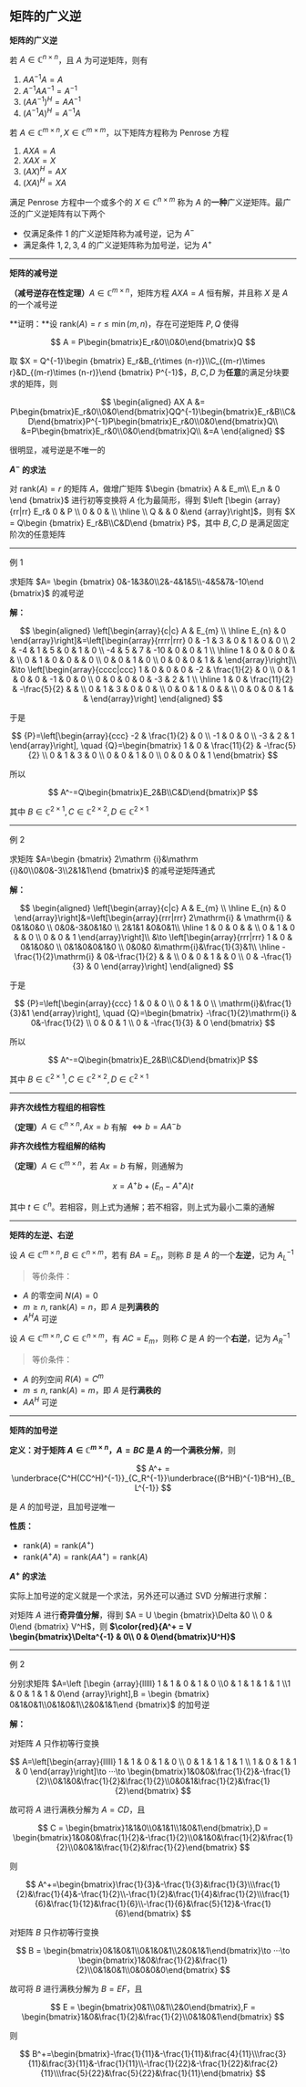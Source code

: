 ## 矩阵的广义逆

**矩阵的广义逆**

若 $A\in \mathbb {C}^{n\times n}$，且 $A$ 为可逆矩阵，则有

1.  $AA^{-1}A=A$
2.  $A^{-1}AA^{-1}=A^{-1}$
3.  $(AA^{-1})^H=AA^{-1}$
4.  $(A^{-1}A)^H=A^{-1}A$

若 $A\in \mathbb {C}^{m\times n}, X\in \mathbb {C}^{m\times m}$，以下矩阵方程称为 Penrose 方程

1.  $AXA=A$
2.  $XAX=X$
3.  $(AX)^H=AX$
4.  $(XA)^H=XA$

满足 Penrose 方程中一个或多个的 $X\in \mathbb {C}^{n\times m}$ 称为 $A$ 的**一种**广义逆矩阵。最广泛的广义逆矩阵有以下两个

-   仅满足条件 $1$ 的广义逆矩阵称为减号逆，记为 $A^{-}$
-   满足条件 $1,2,3,4$ 的广义逆矩阵称为加号逆，记为 $A^+$

___

**矩阵的减号逆**

**（减号逆存在性定理）**$A\in \mathbb {C}^{m\times n}$，矩阵方程 $AXA=A$ 恒有解，并且称 $X$ 是 $A$ 的一个减号逆

**证明：**设 $\mathrm {rank}(A)=r≤\min (m,n)$，存在可逆矩阵 $P,Q$ 使得

$$
A = P\begin{bmatrix}E_r&0\\0&0\end{bmatrix}Q
$$

取 $X = Q^{-1}\begin {bmatrix} E_r&B_{r\times (n-r)}\\C_{(m-r)\times r}&D_{(m-r)\times (n-r)}\end {bmatrix} P^{-1}$，$B,C,D$ 为**任意**的满足分块要求的矩阵，则

$$
\begin{aligned}
AX A &= P\begin{bmatrix}E_r&0\\0&0\end{bmatrix}QQ^{-1}\begin{bmatrix}E_r&B\\C&D\end{bmatrix}P^{-1}P\begin{bmatrix}E_r&0\\0&0\end{bmatrix}Q\\
&=P\begin{bmatrix}E_r&0\\0&0\end{bmatrix}Q\\
&=A
\end{aligned}
$$

很明显，减号逆是不唯一的

**$A^{-}$ 的求法**

对 $\mathrm {rank}(A)=r$ 的矩阵 $A$，做增广矩阵 $\begin {bmatrix} A & E_m\\ E_n & 0 \end {bmatrix}$ 进行初等变换将 $A$ 化为最简形，得到 $\left [\begin {array}{rr|rr} E_r& 0  & P  \\ 0 & 0 & \\ \hline \\ Q &  & 0 &\end {array}\right]$，则有 $X = Q\begin {bmatrix} E_r&B\\C&D\end {bmatrix} P$，其中 $B,C,D$ 是满足固定阶次的任意矩阵

___

例 1

求矩阵 $A= \begin {bmatrix} 0&-1&3&0\\2&-4&1&5\\-4&5&7&-10\end {bmatrix}$ 的减号逆

**解：**

$$
\begin{aligned}
\left[\begin{array}{c|c}
A & E_{m} \\ \hline
E_{n} & 0
\end{array}\right]&=\left[\begin{array}{rrrr|rrr}
0 & -1 & 3 & 0 & 1 & 0 & 0 \\ 
2 & -4 & 1 & 5 & 0 & 1 & 0 \\
-4 & 5 & 7 & -10 & 0 & 0 & 1 \\ \hline
1 & 0 & 0 & 0 & & \\
0 & 1 & 0 & 0 & & 0 \\
0 & 0 & 1 & 0 \\
0 & 0 & 0 & 1 & &
\end{array}\right]\\
&\to \left[\begin{array}{cccc|ccc}
1 & 0 & 0 & 0 & -2 & \frac{1}{2} & 0 \\
0 & 1 & 0 & 0 & -1 & 0 & 0 \\
0 & 0 & 0 & 0 & -3 & 2 & 1 \\ \hline
1 & 0 & \frac{11}{2} & -\frac{5}{2} & & \\
0 & 1 & 3 & 0 & 0 & \\
0 & 0 & 1 & 0 & & \\
0 & 0 & 0 & 1 & &
\end{array}\right]
\end{aligned}
$$

于是

$$
{P}=\left[\begin{array}{ccc}
-2 & \frac{1}{2} & 0 \\
-1 & 0 & 0 \\
-3 & 2 & 1
\end{array}\right], \quad {Q}=\begin{bmatrix}
1 & 0 & \frac{11}{2} & -\frac{5}{2} \\
0 & 1 & 3 & 0 \\
0 & 0 & 1 & 0 \\
0 & 0 & 0 & 1
\end{bmatrix}
$$

所以

$$
A^-=Q\begin{bmatrix}E_2&B\\C&D\end{bmatrix}P
$$

其中 $B\in \mathbb {C}^{2\times 1}, C\in \mathbb {C}^{2\times 2},D\in \mathbb {C}^{2\times 1}$

___

例 2

求矩阵 $A=\begin {bmatrix} 2\mathrm {i}&\mathrm {i}&0\\0&0&-3\\2&1&1\end {bmatrix}$ 的减号逆矩阵通式

**解：**

$$
\begin{aligned}
\left[\begin{array}{c|c}
A & E_{m} \\ \hline
E_{n} & 0
\end{array}\right]&=\left[\begin{array}{rrr|rrr}
2\mathrm{i} & \mathrm{i} & 0&1&0&0 \\ 
0&0&-3&0&1&0 \\
2&1&1 &0&0&1\\ \hline
1 & 0 & 0  & & \\
0 & 1 & 0 & & 0 \\
0 & 0 & 1
\end{array}\right]\\
&\to \left[\begin{array}{rrr|rrr}
1 & 0 & 0&1&0&0 \\ 
0&1&0&0&1&0 \\
0&0&0 &\mathrm{i}&\frac{1}{3}&1\\ \hline
-\frac{1}{2}\mathrm{i} & 0&-\frac{1}{2}  & & \\
0 & 0 & 1 & & 0 \\
0 & -\frac{1}{3} & 0
\end{array}\right]
\end{aligned}
$$

于是

$$
{P}=\left[\begin{array}{ccc}
1 & 0 & 0 \\
0 & 1 & 0 \\
\mathrm{i}&\frac{1}{3}&1
\end{array}\right], \quad {Q}=\begin{bmatrix}
-\frac{1}{2}\mathrm{i} & 0&-\frac{1}{2} \\
0 & 0 & 1 \\
0 & -\frac{1}{3} & 0
\end{bmatrix}
$$

所以

$$
A^-=Q\begin{bmatrix}E_2&B\\C&D\end{bmatrix}P
$$

其中 $B\in \mathbb {C}^{2\times 1}, C\in \mathbb {C}^{2\times 2},D\in \mathbb {C}^{2\times 1}$

___

**非齐次线性方程组的相容性**

**（定理）**$A\in \mathbb {C}^{n\times n},Ax=b$ 有解 $\Leftrightarrow b=AA^-b$

**非齐次线性方程组解的结构**

**（定理）**$A\in \mathbb {C}^{m\times n}$，若 $Ax=b$ 有解，则通解为

$$
x=A^{+}b+(E_n-A^+A)t
$$

其中 $t\in \mathbb {C}^{n}$。若相容，则上式为通解；若不相容，则上式为最小二乘的通解

___

**矩阵的左逆、右逆**

设 $A \in \mathbb {C}^{m \times n}, B \in \mathbb {C}^{n \times m}$，若有 $BA=E_n$，则称 $B$ 是 $A$ 的一个**左逆**，记为 $A_L^{-1}$

> 等价条件：

-   $A$ 的零空间 $N (A)={0}$
-   $m \geqslant n, \; \mathrm {rank}(A)= n$，即 $A$ 是**列满秩的**
-   $A^H A$ 可逆

设 $A \in \mathbb {C}^{m \times n}, C \in \mathbb {C}^{n \times m}$，有 $AC = E_m$，则称 $C$ 是 $A$ 的一个**右逆**，记为 $A_R^{-1}$

> 等价条件：

-   $A$ 的列空间 $R (A)=C^m$
-   $m \leqslant n, \; \mathrm {rank}(A)=m$，即 $A$ 是**行满秩的**
-   $AA^H$ 可逆

___

**矩阵的加号逆**

**定义：**对于矩阵 $A \in \mathbb {C}^{m \times n}$，$A=BC$ 是 $A$ 的一个**满秩分解**，则

$$
A^+ = \underbrace{C^H(CC^H)^{-1}}_{C_R^{-1}}\underbrace{(B^HB)^{-1}B^H}_{B_L^{-1}}
$$

是 $A$ 的加号逆，且加号逆唯一

**性质：**

-   $\mathrm{rank}(A) = \mathrm{rank}(A^+)$
-   $\mathrm{rank}(A^+A) = \mathrm{rank}(AA^+) = \mathrm{rank}(A)$

**$A^+$ 的求法**

实际上加号逆的定义就是一个求法，另外还可以通过 SVD 分解进行求解：

对矩阵 $A$ 进行**奇异值分解**，得到 $A = U \begin {bmatrix}\Delta &0 \\ 0 & 0\end {bmatrix} V^H$，则 **$\color{red}{A^+ = V \begin{bmatrix}\Delta^{-1} & 0\\ 0 & 0\end{bmatrix}U^H}$**

___

例 2

分别求矩阵 $A=\left [\begin {array}{lllll} 1 & 1 & 0 & 1 & 0 \\0 & 1 & 1 & 1 & 1 \\1 & 0 & 1 & 1 & 0\end {array}\right],B = \begin {bmatrix} 0&1&0&1\\0&1&0&1\\2&0&1&1\end {bmatrix}$ 的加号逆

**解：**

对矩阵 $A$ 只作初等行变换

$$
A=\left[\begin{array}{lllll}
1 & 1 & 0 & 1 & 0 \\
0 & 1 & 1 & 1 & 1 \\
1 & 0 & 1 & 1 & 0
\end{array}\right]\to ···\to \begin{bmatrix}1&0&0&\frac{1}{2}&-\frac{1}{2}\\0&1&0&\frac{1}{2}&\frac{1}{2}\\0&0&1&\frac{1}{2}&\frac{1}{2}\end{bmatrix}
$$

故可将 $A$ 进行满秩分解为 $A=CD$，且

$$
C = \begin{bmatrix}1&1&0\\0&1&1\\1&0&1\end{bmatrix},D = \begin{bmatrix}1&0&0&\frac{1}{2}&-\frac{1}{2}\\0&1&0&\frac{1}{2}&\frac{1}{2}\\0&0&1&\frac{1}{2}&\frac{1}{2}\end{bmatrix}
$$

则

$$
A^+=\begin{bmatrix}\frac{1}{3}&-\frac{1}{3}&\frac{1}{3}\\\frac{1}{2}&\frac{1}{4}&-\frac{1}{2}\\-\frac{1}{2}&\frac{1}{4}&\frac{1}{2}\\\frac{1}{6}&\frac{1}{12}&\frac{1}{6}\\-\frac{1}{6}&\frac{5}{12}&-\frac{1}{6}\end{bmatrix}
$$

对矩阵 $B$ 只作初等行变换

$$
B = \begin{bmatrix}0&1&0&1\\0&1&0&1\\2&0&1&1\end{bmatrix}\to ···\to \begin{bmatrix}1&0&\frac{1}{2}&\frac{1}{2}\\0&1&0&1\\0&0&0&0\end{bmatrix}
$$

故可将 $B$ 进行满秩分解为 $B=EF$，且

$$
E = \begin{bmatrix}0&1\\0&1\\2&0\end{bmatrix},F = \begin{bmatrix}1&0&\frac{1}{2}&\frac{1}{2}\\0&1&0&1\end{bmatrix}
$$

则

$$
B^+=\begin{bmatrix}-\frac{1}{11}&-\frac{1}{11}&\frac{4}{11}\\\frac{3}{11}&\frac{3}{11}&-\frac{1}{11}\\-\frac{1}{22}&-\frac{1}{22}&\frac{2}{11}\\\frac{5}{22}&\frac{5}{22}&\frac{1}{11}\end{bmatrix}
$$